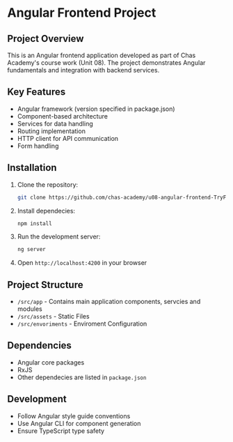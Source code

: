 # Angular Frontend Project

## Project Overview
This is an Angular frontend application developed as part of Chas Academy's course work (Unit 08). The project demonstrates Angular fundamentals and integration with backend services.

## Key Features
- Angular framework (version specified in package.json)
- Component-based architecture
- Services for data handling
- Routing implementation
- HTTP client for API communication
- Form handling

## Installation
1. Clone the repository:
   ```bash
   git clone https://github.com/chas-academy/u08-angular-frontend-TryFailCryTryAgain.git
2. Install dependecies:
   ```bash
   npm install
3. Run the development server:
   ```bash
   ng server
4. Open ```http://localhost:4200``` in your browser
   
## Project Structure
- ```/src/app``` - Contains main application components, servcies and modules
- ```/src/assets``` - Static Files
- ```/src/envoriments``` - Enviroment Configuration


## Dependencies

- Angular core packages
- RxJS
- Other dependecies are listed in ```package.json```

## Development
- Follow Angular style guide conventions
- Use Angular CLI for component generation
- Ensure TypeScript type safety
